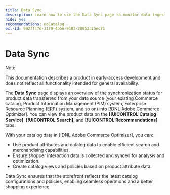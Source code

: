 ```yaml
---
title: Data Sync
description: Learn how to use the Data Sync page to monitor data ingestion into Adobe Commerce Optimizer.
hide: yes
recommendations: noCatalog
exl-id: 992ffc7d-3179-4b56-9183-28052a25ec71
---
```

# Data Sync

>[!NOTE]
>
>This documentation describes a product in early-access development and does not reflect all functionality intended for general availability.

The **Data Sync** page displays an overview of the synchronization status for product data transferred from your data source (your existing Commerce catalog, Product Information Management (PIM) system, Enterprise Resource Planning (ERP) system, and so on) into [!DNL Adobe Commerce Optimizer]. You can view the product data on the **[!UICONTROL Catalog Service]**, **[!UICONTROL Search]**, and **[!UICONTROL Recommendations]** tabs.

With your catalog data in [!DNL Adobe Commerce Optimizer], you can:

- Use product attributes and catalog data to enable efficient search and merchandising capabilities. ​
- Ensure shopper interaction data is collected and synced for analysis and optimization. ​
- Create catalog views and policies based on product attribute data.

Data Sync ensures that the storefront reflects the latest catalog configurations and policies, enabling seamless operations and a better shopping experience.
